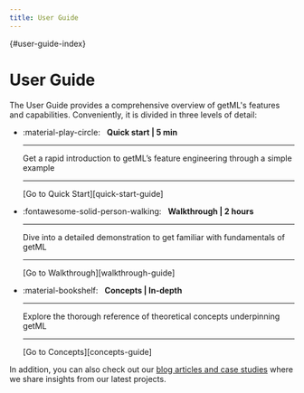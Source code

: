 ```yaml
---
title: User Guide
---
```


[](){#user-guide-index}
# User Guide

The User Guide provides a comprehensive overview of getML's features and capabilities. 
Conveniently, it is divided in three levels of detail:

<div class="grid cards" markdown>

-   :material-play-circle: &nbsp;
    __Quick start | 5 min__

    ---

    Get a rapid introduction to getML’s feature engineering through a simple example

    ---

    [Go to Quick Start][quick-start-guide]

-   :fontawesome-solid-person-walking: &nbsp;
    __Walkthrough | 2 hours__

    ---

      Dive into a detailed demonstration to get familiar with fundamentals of getML

    ---

    [Go to Walkthrough][walkthrough-guide]

-   :material-bookshelf: &nbsp;
    __Concepts | In-depth__

    ---

    Explore the thorough reference of theoretical concepts underpinning getML 

    ---

    [Go to Concepts][concepts-guide]

</div>

In addition, you can also check out our [blog articles and case studies](https://www.getml.com/blog) where we share insights from our latest projects. 
